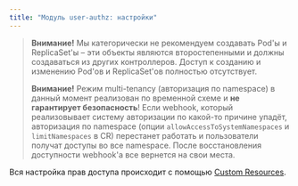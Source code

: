 ```yaml
---
title: "Модуль user-authz: настройки"
---
```


> **Внимание!** Мы категорически не рекомендуем создавать Pod'ы и ReplicaSet'ы – эти объекты являются второстепенными и должны создаваться из других контроллеров. Доступ к созданию и изменению Pod'ов и ReplicaSet'ов полностью отсутствует.
>
> **Внимание!** Режим multi-tenancy (авторизация по namespace) в данный момент реализован по временной схеме и **не гарантирует безопасность**! Если webhook, который реализовывает систему авторизации по какой-то причине упадёт, авторизация по namespace (опции `allowAccessToSystemNamespaces` и `limitNamespaces` в CR) перестанет работать и пользователи получат доступы во все namespace. После восстановления доступности webhook'а все вернется на свои места.

Вся настройка прав доступа происходит с помощью [Custom Resources](cr.html).

<!-- SCHEMA -->
